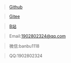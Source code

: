 > [Github](https://github.com/banbu1118)

> [Gitee](https://gitee.com/banbu1118)

> [B站](https://space.bilibili.com/67952758)

> Email:1902802324@qq.com

> 微信:banbu1118

> QQ:1902802324